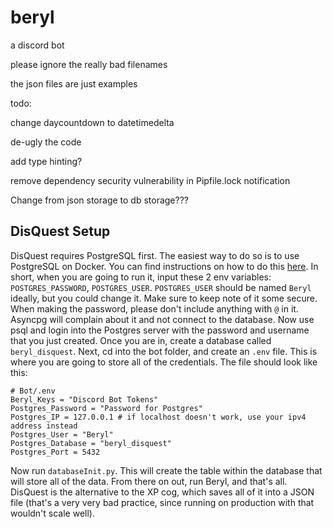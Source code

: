 # beryl
a discord bot

please ignore the really bad filenames

the json files are just examples

todo:

change daycountdown to datetimedelta

de-ugly the code

add type hinting?

remove dependency security vulnerability in Pipfile.lock notification

Change from json storage to db storage???

## DisQuest Setup

DisQuest requires PostgreSQL first. The easiest way to do so is to use PostgreSQL on Docker. You can find instructions on how to do this [here](https://hub.docker.com/_/postgres). In short, when you are going to run it, input these 2 env variables: `POSTGRES_PASSWORD`, `POSTGRES_USER`. `POSTGRES_USER` should be named `Beryl` ideally, but you could change it. Make sure to keep note of it some secure. When making the password, please don't include anything with `@` in it. Asyncpg will complain about it and not connect to the database. Now use psql and login into the Postgres server with the password and username that you just created. Once you are in, create a database called `beryl_disquest`. Next, cd into the bot folder, and create an `.env` file. This is where you are going to store all of the credentials. The file should look like this:

```
# Bot/.env
Beryl_Keys = "Discord Bot Tokens"
Postgres_Password = "Password for Postgres"
Postgres_IP = 127.0.0.1 # if localhost doesn't work, use your ipv4 address instead
Postgres_User = "Beryl"
Postgres_Database = "beryl_disquest"
Postgres_Port = 5432
```

Now run `databaseInit.py`. This will create the table within the database that will store all of the data. From there on out, run Beryl, and that's all. DisQuest is the alternative to the XP cog, which saves all of it into a JSON file (that's a very very bad practice, since running on production with that wouldn't scale well).